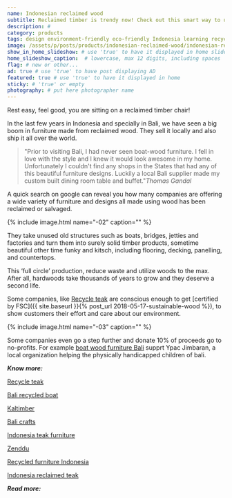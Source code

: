```yaml
---
name: Indonesian reclaimed wood
subtitle: Reclaimed timber is trendy now! Check out this smart way to up-cycle old wood turning it into furniture.
description: #
category: products
tags: design environment-friendly eco-friendly Indonesia learning recycle save-trees sustainable-construction wood
image: /assets/p/posts/products/indonesian-reclaimed-wood/indonesian-reclaimed-wood.jpg
show_in_home_slideshow: # use 'true' to have it displayed in home slideshow
home_slideshow_caption:  # lowercase, max 12 digits, including spaces
flag: # new or other...
ad: true # use 'true' to have post displaying AD
featured: true # use 'true' to have it displayed in home
sticky: # 'true' or empty
photography: # put here photographer name
---
```


Rest easy, feel good, you are sitting on a reclaimed timber chair!

In the last few years in Indonesia and specially in Bali, we have seen a big boom in furniture made from reclaimed wood. They sell it locally and also ship it all over the world.

>"Prior to visiting Bali, I had never seen boat-wood furniture. I fell in love with the style and I knew it would look awesome in my home. Unfortunately I couldn't find any shops in the States that had any of this beautiful furniture designs. Luckily a local Bali supplier made my custom built dining room table and buffet."_Thomas Gandal_

A quick search on google can reveal you how many companies are offering a wide variety of furniture and designs all made using wood has been reclaimed or salvaged.

{% include image.html name="-02" caption="" %}

They take unused old structures such as boats, bridges, jetties and factories and turn them into surely solid timber products, sometime beautiful other time funky and kitsch, including flooring, decking, panelling, and countertops.

This ‘full circle’ production, reduce waste and utilize woods to the max. After all, hardwoods take thousands of years to grow and they deserve a second life.

Some companies, like [Recycle teak](http://www.recycleteak.com/about-us/) are conscious enough to get [certified by FSC]({{ site.baseurl }}{% post_url 2018-05-17-sustainable-wood %}), to show customers their effort and care about our environment.

{% include image.html name="-03" caption="" %}

Some companies even go a step further and donate 10% of proceeds go to no-profits. For example [boat wood furniture Bali](http://boatwoodfurniturebali.com/) supprt Ypac Jimbaran, a local organization helping the physically handicapped children of bali.

**_Know more:_**

[Recycle teak](http://www.recycleteak.com/)

[Bali recycled boat](http://balirecycledboat.com/)

[Kaltimber](http://www.kaltimber.com/)

[Bali crafts](http://bali-crafts.com/product-tag/boat-furniture/)

[Indonesia teak furniture](https://www.indonesiateakfurniture.com/recycled-boat-wood-furniture-bali.html)

[Zenddu](https://www.zenddu.com/product-category/indonesia-materials-furniture-manufacturers-exporters-wholesalers-java-bali/indonesia-wooden-furniture-manufacturers-exporters-wholesalers-java-bali/indonesia-reclaimed-wood-furniture-manufacturers-exporters-wholesalers-java-bali/)

[Recycled furniture Indonesia](http://www.recycledfurnitureindonesia.com/)

[Indonesia reclaimed teak](http://www.indonesiareclaimedteak.com/)

**_Read more:_**
